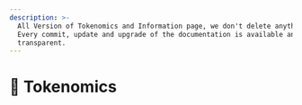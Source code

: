 ```yaml
---
description: >-
  All Version of Tokenomics and Information page, we don't delete anything.
  Every commit, update and upgrade of the documentation is available and
  transparent.
---
```


# 💎 Tokenomics

